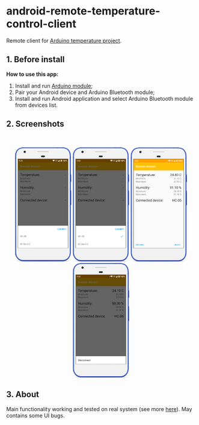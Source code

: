 # android-remote-temperature-control-client

Remote client for [Arduino temperature project](https://github.com/fartem/arduino-temperature-control).

## 1. Before install

__How to use this app:__

1. Install and run [Arduino module](https://github.com/fartem/arduino-temperature-control);
2. Pair your Android device and Arduino Bluetooth module;
3. Install and run Android application and select Arduino Bluetooth module from devices list.

## 2. Screenshots

<br/>
<p align="center">
  <img src="media/screenshots/screenshot_01.png" width="150" />
  <img src="media/screenshots/screenshot_02.png" width="150" />
  <img src="media/screenshots/screenshot_03.png" width="150" />
  <img src="media/screenshots/screenshot_04.png" width="150" />
</p>

## 3. About

Main functionality working and tested on real system (see more [here](https://github.com/fartem/arduino-temperature-control)). May contains some UI bugs.